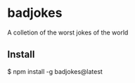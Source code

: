 # badjokes
A colletion of the worst jokes of the world

## Install

$ npm install -g badjokes@latest
